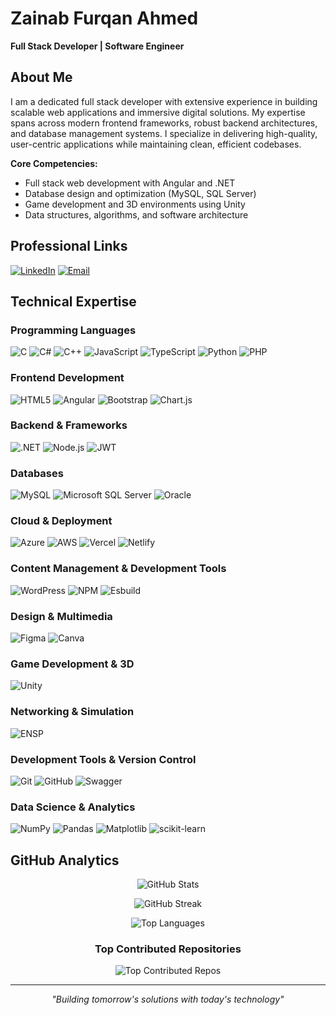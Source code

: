 # Zainab Furqan Ahmed
**Full Stack Developer | Software Engineer**

## About Me
I am a dedicated full stack developer with extensive experience in building scalable web applications and immersive digital solutions. My expertise spans across modern frontend frameworks, robust backend architectures, and database management systems. I specialize in delivering high-quality, user-centric applications while maintaining clean, efficient codebases.

**Core Competencies:**
- Full stack web development with Angular and .NET
- Database design and optimization (MySQL, SQL Server)
- Game development and 3D environments using Unity
- Data structures, algorithms, and software architecture


## Professional Links
[![LinkedIn](https://img.shields.io/badge/LinkedIn-%230077B5.svg?style=for-the-badge&logo=linkedin&logoColor=white)](https://linkedin.com/in/zainab-furqan-2242a4255)
[![Email](https://img.shields.io/badge/Email-D14836?style=for-the-badge&logo=gmail&logoColor=white)](mailto:zainabfurqan25@gmail.com)

## Technical Expertise

### Programming Languages
![C](https://img.shields.io/badge/C-%2300599C.svg?style=for-the-badge&logo=c&logoColor=white)
![C#](https://img.shields.io/badge/C%23-%23239120.svg?style=for-the-badge&logo=csharp&logoColor=white)
![C++](https://img.shields.io/badge/C++-%2300599C.svg?style=for-the-badge&logo=c%2B%2B&logoColor=white)
![JavaScript](https://img.shields.io/badge/JavaScript-%23323330.svg?style=for-the-badge&logo=javascript&logoColor=%23F7DF1E)
![TypeScript](https://img.shields.io/badge/TypeScript-%23007ACC.svg?style=for-the-badge&logo=typescript&logoColor=white)
![Python](https://img.shields.io/badge/Python-3670A0?style=for-the-badge&logo=python&logoColor=ffdd54)
![PHP](https://img.shields.io/badge/PHP-%23777BB4.svg?style=for-the-badge&logo=php&logoColor=white)

### Frontend Development
![HTML5](https://img.shields.io/badge/HTML5-%23E34F26.svg?style=for-the-badge&logo=html5&logoColor=white)
![Angular](https://img.shields.io/badge/Angular-%23DD0031.svg?style=for-the-badge&logo=angular&logoColor=white)
![Bootstrap](https://img.shields.io/badge/Bootstrap-%238511FA.svg?style=for-the-badge&logo=bootstrap&logoColor=white)
![Chart.js](https://img.shields.io/badge/Chart.js-F5788D.svg?style=for-the-badge&logo=chart.js&logoColor=white)

### Backend & Frameworks
![.NET](https://img.shields.io/badge/.NET-5C2D91?style=for-the-badge&logo=.net&logoColor=white)
![Node.js](https://img.shields.io/badge/Node.js-6DA55F?style=for-the-badge&logo=node.js&logoColor=white)
![JWT](https://img.shields.io/badge/JWT-black?style=for-the-badge&logo=JSON%20web%20tokens)

### Databases
![MySQL](https://img.shields.io/badge/MySQL-4479A1.svg?style=for-the-badge&logo=mysql&logoColor=white)
![Microsoft SQL Server](https://img.shields.io/badge/Microsoft%20SQL%20Server-CC2927?style=for-the-badge&logo=microsoft%20sql%20server&logoColor=white)
![Oracle](https://img.shields.io/badge/Oracle-F80000?style=for-the-badge&logo=oracle&logoColor=white)

### Cloud & Deployment
![Azure](https://img.shields.io/badge/Azure-%230072C6.svg?style=for-the-badge&logo=microsoftazure&logoColor=white)
![AWS](https://img.shields.io/badge/AWS-%23FF9900.svg?style=for-the-badge&logo=amazon-aws&logoColor=white)
![Vercel](https://img.shields.io/badge/Vercel-%23000000.svg?style=for-the-badge&logo=vercel&logoColor=white)
![Netlify](https://img.shields.io/badge/Netlify-%23000000.svg?style=for-the-badge&logo=netlify&logoColor=#00C7B7)

### Content Management & Development Tools
![WordPress](https://img.shields.io/badge/WordPress-%23117AC9.svg?style=for-the-badge&logo=WordPress&logoColor=white)
![NPM](https://img.shields.io/badge/NPM-%23CB3837.svg?style=for-the-badge&logo=npm&logoColor=white)
![Esbuild](https://img.shields.io/badge/Esbuild-%23FFCF00.svg?style=for-the-badge&logo=esbuild&logoColor=black)

### Design & Multimedia
![Figma](https://img.shields.io/badge/Figma-%23F24E1E.svg?style=for-the-badge&logo=figma&logoColor=white)
![Canva](https://img.shields.io/badge/Canva-%2300C4CC.svg?style=for-the-badge&logo=Canva&logoColor=white)

### Game Development & 3D
![Unity](https://img.shields.io/badge/Unity-%23000000.svg?style=for-the-badge&logo=unity&logoColor=white)

### Networking & Simulation
![ENSP](https://img.shields.io/badge/ENSP-FF6B35?style=for-the-badge&logo=huawei&logoColor=white)

### Development Tools & Version Control
![Git](https://img.shields.io/badge/Git-%23F05033.svg?style=for-the-badge&logo=git&logoColor=white)
![GitHub](https://img.shields.io/badge/GitHub-%23121011.svg?style=for-the-badge&logo=github&logoColor=white)
![Swagger](https://img.shields.io/badge/Swagger-%23Clojure?style=for-the-badge&logo=swagger&logoColor=white)

### Data Science & Analytics
![NumPy](https://img.shields.io/badge/NumPy-%23013243.svg?style=for-the-badge&logo=numpy&logoColor=white)
![Pandas](https://img.shields.io/badge/Pandas-%23150458.svg?style=for-the-badge&logo=pandas&logoColor=white)
![Matplotlib](https://img.shields.io/badge/Matplotlib-%23ffffff.svg?style=for-the-badge&logo=Matplotlib&logoColor=black)
![scikit-learn](https://img.shields.io/badge/scikit--learn-%23F7931E.svg?style=for-the-badge&logo=scikit-learn&logoColor=white)

## GitHub Analytics

<div align="center">

![GitHub Stats](https://github-readme-stats.vercel.app/api?username=abinz-25&theme=transparent&hide_border=true&include_all_commits=true&count_private=true)

![GitHub Streak](https://nirzak-streak-stats.vercel.app/?user=abinz-25&theme=transparent&hide_border=true)

![Top Languages](https://github-readme-stats.vercel.app/api/top-langs/?username=abinz-25&theme=transparent&hide_border=true&include_all_commits=true&count_private=true&layout=compact)

### Top Contributed Repositories
![Top Contributed Repos](https://github-contributor-stats.vercel.app/api?username=abinz-25&limit=5&theme=transparent&combine_all_yearly_contributions=true)

</div>

---

<div align="center">


*"Building tomorrow's solutions with today's technology"*

</div>
